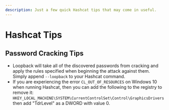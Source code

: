 ```yaml
---
description: Just a few quick Hashcat tips that may come in useful.
---
```


# Hashcat Tips

## Password Cracking Tips

* Loopback will take all of the discovered passwords from cracking and apply the rules specified when beginning the attack against them. Simply append `--loopback` to your Hashcat command.
* If you are experiencing the error `CL_OUT_OF_RESOURCES` on Windows 10 when running Hashcat, then you can add the following to the registry to remove it: `HKEY_LOCAL_MACHINE\SYSTEM\CurrentControlSet\Control\GraphicsDrivers` then add "TdrLevel" as a DWORD with value 0.&#x20;
